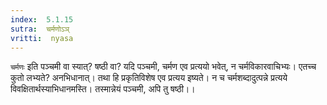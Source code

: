 ```yaml
---
index:  5.1.15
sutra:  चर्मणोऽञ्
vritti:  nyasa
---
```


`चर्मणः` इति पञ्चमी वा स्यात्? षष्ठी वा? यदि पञ्चमी, चर्मण एव प्रत्ययो भवेत्, न चर्मविकारवाचिभ्यः। एतच्च कुतो लभ्यते? अनभिधानात्। तथा हि प्रकृतिविशेष एव प्रत्यय इष्यते। न च चर्मशब्दादुत्पन्ने प्रत्यये विवक्षितार्थस्याभिधानमस्ति। तस्मान्नेयं पञ्चमी, अपि तु षष्ठी।।

